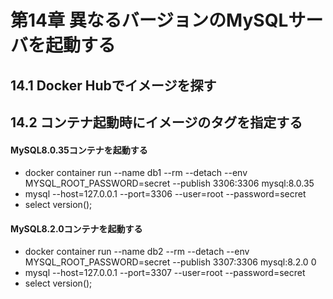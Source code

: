 # 第14章 異なるバージョンのMySQLサーバを起動する

## 14.1 Docker Hubでイメージを探す

## 14.2 コンテナ起動時にイメージのタグを指定する

#### MySQL8.0.35コンテナを起動する

- docker container run --name db1 --rm --detach --env MYSQL_ROOT_PASSWORD=secret --publish 3306:3306 mysql:8.0.35
- mysql --host=127.0.0.1 --port=3306 --user=root --password=secret
- select version();

#### MySQL8.2.0コンテナを起動する

- docker container run --name db2 --rm --detach --env MYSQL_ROOT_PASSWORD=secret --publish 3307:3306 mysql:8.2.0
0
- mysql --host=127.0.0.1 --port=3307 --user=root --password=secret
- select version();
